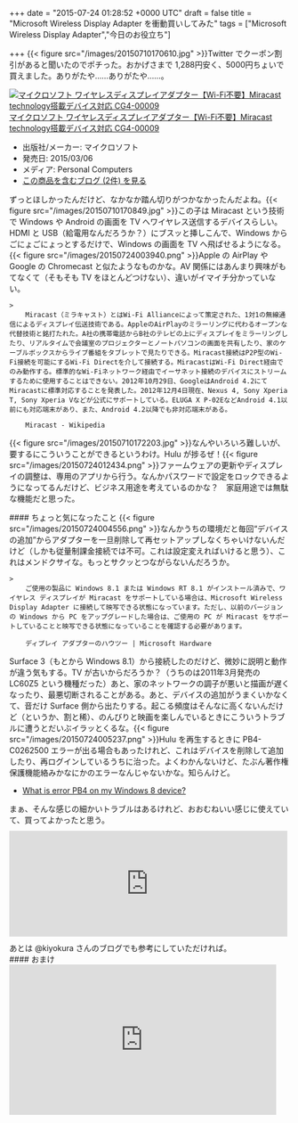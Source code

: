
+++
date = "2015-07-24 01:28:52 +0000 UTC"
draft = false
title = "Microsoft Wireless Display Adapter を衝動買いしてみた"
tags = ["Microsoft Wireless Display Adapter","今日のお役立ち"]

+++
{{< figure src="/images/20150710170610.jpg"  >}}Twitter でクーポン割引があると聞いたのでポチった。おかげさまで 1,288円安く、5000円ちょいで買えました。ありがたや……ありがたや……。<div class="hatena-asin-detail"><a href="http://www.amazon.co.jp/exec/obidos/ASIN/B00S7ZNWAK/bestylesnet-22/"><img src="http://ecx.images-amazon.com/images/I/31s8N3xM7iL._SL160_.jpg" class="hatena-asin-detail-image" alt="マイクロソフト ワイヤレスディスプレイアダプター【Wi-Fi不要】Miracast technology搭載デバイス対応 CG4-00009" title="マイクロソフト ワイヤレスディスプレイアダプター【Wi-Fi不要】Miracast technology搭載デバイス対応 CG4-00009"/></a><div class="hatena-asin-detail-info"><a href="http://www.amazon.co.jp/exec/obidos/ASIN/B00S7ZNWAK/bestylesnet-22/">マイクロソフト ワイヤレスディスプレイアダプター【Wi-Fi不要】Miracast technology搭載デバイス対応 CG4-00009</a><ul><li><span class="hatena-asin-detail-label">出版社/メーカー:</span> マイクロソフト</li><li><span class="hatena-asin-detail-label">発売日:</span> 2015/03/06</li><li><span class="hatena-asin-detail-label">メディア:</span> Personal Computers</li><li><a href="http://d.hatena.ne.jp/asin/B00S7ZNWAK/bestylesnet-22" target="_blank">この商品を含むブログ (2件) を見る</a></li></ul></div><div class="hatena-asin-detail-foot"></div></div>ずっとほしかったんだけど、なかなか踏ん切りがつかなかったんだよね。{{< figure src="/images/20150710170849.jpg"  >}}この子は Miracast という技術で Windows や Android の画面を TV へワイヤレス送信するデバイスらしい。HDMI と USB（給電用なんだろうか？）にブスッと挿しこんで、Windows からごにょごにょっとするだけで、Windows の画面を TV へ飛ばせるようになる。{{< figure src="/images/20150724003940.png"  >}}Apple の AirPlay や Google の Chromecast と似たようなものかな。AV 関係にはあんまり興味がもてなくて（そもそも TV をほとんどつけない）、違いがイマイチ分かっていない。

    >
        Miracast（ミラキャスト）とはWi-Fi Allianceによって策定された、1対1の無線通信によるディスプレイ伝送技術である。AppleのAirPlayのミラーリングに代わるオープンな代替技術と銘打たれた。A社の携帯電話からB社のテレビの上にディスプレイをミラーリングし​​たり、リアルタイムで会議室のプロジェクターとノートパソコンの画面を共有したり、家のケーブルボックスからライブ番組をタブレットで見たりできる。Miracast接続はP2P型のWi-Fi接続を可能にするWi-Fi Directを介して接続する。MiracastはWi-Fi Direct経由でのみ動作する。標準的なWi-Fiネットワーク経由でイーサネット接続のデバイスにストリームするために使用することはできない。2012年10月29日、GoogleはAndroid 4.2にてMiracastに標準対応することを発表した。2012年12月4日現在、Nexus 4, Sony Xperia T, Sony Xperia Vなどが公式にサポートしている。ELUGA X P-02EなどAndroid 4.1以前にも対応端末があり、また、Android 4.2以降でも非対応端末がある。

        Miracast - Wikipedia
    
{{< figure src="/images/20150710172203.jpg"  >}}なんやいろいろ難しいが、要するにこういうことができるというわけ。Hulu が捗るぜ！{{< figure src="/images/20150724012434.png"  >}}ファームウェアの更新やディスプレイの調整は、専用のアプリから行う。なんかパスワードで設定をロックできるようになってるんだけど、ビジネス用途を考えているのかな？　家庭用途では無駄な機能だと思った。

<div class="section">
    #### ちょっと気になったこと
    {{< figure src="/images/20150724004556.png"  >}}なんかうちの環境だと毎回“デバイスの追加”からアダプターを一旦削除して再セットアップしなくちゃいけないんだけど（しかも従量制課金接続では不可。これは設定変えればいけると思う）、これはメンドクサイな。もっとサクッとつながらないんだろうか。

    >
        ご使用の製品に Windows 8.1 または Windows RT 8.1 がインストール済みで、ワイヤレス ディスプレイが Miracast をサポートしている場合は、Microsoft Wireless Display Adapter に接続して映写できる状態になっています。ただし、以前のバージョンの Windows から PC をアップグレードした場合は、ご使用の PC が Miracast をサポートしていることと映写できる状態になっていることを確認する必要があります。

        ディプレイ アダプターのハウツー | Microsoft Hardware
    
Surface 3（もとから Windows 8.1）から接続したのだけど、微妙に説明と動作が違う気もする。TV が古いからだろうか？（うちのは2011年3月発売の LC60Z5 という機種だった）あと、家のネットワークの調子が悪いと描画が遅くなったり、最悪切断されることがある。あと、デバイスの追加がうまくいかなくて、音だけ Surface 側から出たりする。起こる頻度はそんなに高くないんだけど（というか、割と稀）、のんびりと映画を楽しんでいるときにこういうトラブルに遭うとだいぶイラッとくるな。{{< figure src="/images/20150724005237.png"  >}}Hulu を再生するときに PB4-C0262500 エラーが出る場合もあったけれど、これはデバイスを削除して追加したり、再ログインしているうちに治った。よくわかんないけど、たぶん著作権保護機能絡みかなにかのエラーなんじゃないかな。知らんけど。

<ul>
<li><a href="http://www.hulu.com/help/articles/22321036">What is error PB4 on my Windows 8 device?</a></li>
</ul>まぁ、そんな感じの細かいトラブルはあるけれど、おおむねいい感じに使えていて、買ってよかったと思う。<iframe src="http://kiyokura.hateblo.jp/embed/2014/11/09/235121" title="Microsoft Wireless Display Adapterを買ってみた - きよくらの備忘録" class="embed-card embed-blogcard" scrolling="no" frameborder="0" style="display: block; width: 100%; height: 190px; max-width: 500px; margin: 10px 0px;"><a href="http://kiyokura.hateblo.jp/entry/2014/11/09/235121">Microsoft Wireless Display Adapterを買ってみた - きよくらの備忘録</a></iframe>あとは @kiyokura さんのブログでも参考にしていただければ。

</div>
<div class="section">
    #### おまけ
    <iframe width="480" height="270" src="https://www.youtube.com/embed/wwaM8bjLXh4?feature=oembed" frameborder="0" allowfullscreen=""></iframe>

</div>

